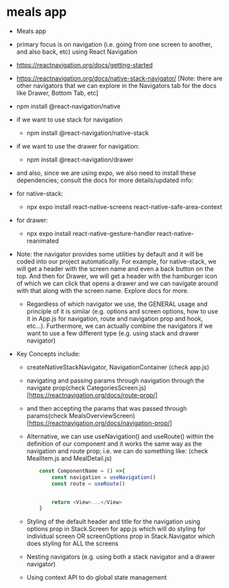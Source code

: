 # meals app

- Meals app
- primary focus is on navigation (i.e. going from one screen to another, and also back, etc) using React Navigation
- https://reactnavigation.org/docs/getting-started
- https://reactnavigation.org/docs/native-stack-navigator/ [Note: there are other navigators that we can explore in the Navigators tab for the docs like Drawer, Bottom Tab, etc]
- npm install @react-navigation/native
- if we want to use stack for navigation
  - npm install @react-navigation/native-stack
- if we want to use the drawer for navigation:

  - npm install @react-navigation/drawer

- and also, since we are using expo, we also need to install these dependencies; consult the docs for more details/updated info:
- for native-stack:
  - npx expo install react-native-screens react-native-safe-area-context
- for drawer:

  - npx expo install react-native-gesture-handler react-native-reanimated

- Note: the navigator provides some utilities by default and it will be coded into our project automatically. For example, for native-stack, we will get a header with the screen name and even a back button on the top. And then for Drawer, we will get a header with the hamburger icon of which we can click that opens a drawer and we can navigate around with that along with the screen name. Explore docs for more.

  - Regardless of which navigator we use, the GENERAL usage and principle of it is similar (e.g. options and screen options, how to use it in App.js for navigation, route and navigation prop and hook, etc...). Furthermore, we can actually combine the navigators if we want to use a few different type (e.g. using stack and drawer navigator)

- Key Concepts include:

  - createNativeStackNavigator, NavigationContainer (check app.js)
  - navigating and passing params through navigation through the navigate prop(check CategoriesScreen.js) [https://reactnavigation.org/docs/route-prop/]
  - and then accepting the params that was passed through params(check MealsOverviewScreen) [https://reactnavigation.org/docs/navigation-prop/]
  - Alternative, we can use useNavigation() and useRoute() within the definition of our component and it works the same way as the navigation and route prop; i.e. we can do something like: (check MealItem.js and MealDetail.js)

    ```Javascript
        const ComponentName = () =>{
            const navigation = useNavigation()
            const route = useRoute()


            return <View>...</View>
        }
    ```

  - Styling of the default header and title for the navigation using options prop in Stack.Screen for app.js which will do styling for individual screen OR screenOptions prop in Stack.Navigator which does styling for ALL the screens
  - Nesting navigators (e.g. using both a stack navigator and a drawer navigator)
  - Using context API to do global state management
